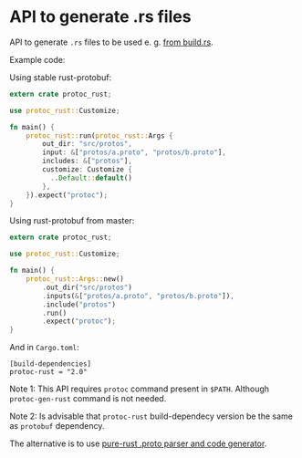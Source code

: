 # API to generate .rs files

API to generate `.rs` files to be used e. g. [from build.rs](https://github.com/stepancheg/rust-protobuf/blob/master/protobuf-test/build.rs).

Example code:

Using stable rust-protobuf:

```rust
extern crate protoc_rust;

use protoc_rust::Customize;

fn main() {
	protoc_rust::run(protoc_rust::Args {
	    out_dir: "src/protos",
	    input: &["protos/a.proto", "protos/b.proto"],
	    includes: &["protos"],
	    customize: Customize {
	      ..Default::default()
	    },
	}).expect("protoc");
}
```

Using rust-protobuf from master:

```rust
extern crate protoc_rust;

use protoc_rust::Customize;

fn main() {
    protoc_rust::Args::new()
        .out_dir("src/protos")
        .inputs(&["protos/a.proto", "protos/b.proto"]),
        .include("protos")
        .run()
        .expect("protoc");
}
```

And in `Cargo.toml`:

```
[build-dependencies]
protoc-rust = "2.0"
```

Note 1: This API requires `protoc` command present in `$PATH`.
Although `protoc-gen-rust` command is not needed.

Note 2: Is advisable that `protoc-rust` build-dependecy version be the same as `protobuf` dependency. 

The alternative is to use
[pure-rust .proto parser and code generator](https://github.com/stepancheg/rust-protobuf/tree/master/protobuf-codegen-pure).
